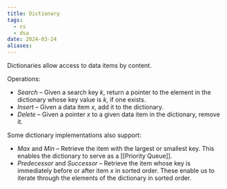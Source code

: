 ```yaml
---
title: Dictionary
tags:
  - cs
  - dsa
date: 2024-03-24
aliases:
---
```

Dictionaries allow access to data items by content.

Operations:
- *Search* – Given a search key $k$, return a pointer to the element in the dictionary whose key value is $k$, if one exists.
- *Insert* – Given a data item $x$, add it to the dictionary.
- *Delete* – Given a pointer $x$ to a given data item in the dictionary, remove it.

Some dictionary implementations also support:
- *Max* and *Min* – Retrieve the item with the largest or smallest key. This enables the dictionary to serve as a [[Priority Queue]].
- *Predecessor* and *Successor* – Retrieve the item whose key is immediately before or after item $x$ in sorted order. These enable us to iterate through the elements of the dictionary in sorted order.